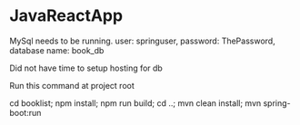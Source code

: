 # JavaReactApp

MySql needs to be running. user: springuser, password: ThePassword, database name: book_db

Did not have time to setup hosting for db


 



Run this command at project root

cd booklist; npm install; npm run build; cd ..; mvn clean install; mvn spring-boot:run

